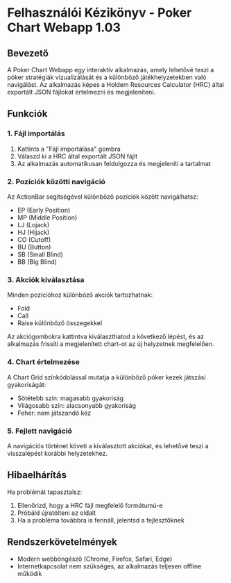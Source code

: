 # Felhasználói Kézikönyv - Poker Chart Webapp 1.03

## Bevezető

A Poker Chart Webapp egy interaktív alkalmazás, amely lehetővé teszi a póker stratégiák vizualizálását és a különböző játékhelyzetekben való navigálást. Az alkalmazás képes a Holdem Resources Calculator (HRC) által exportált JSON fájlokat értelmezni és megjeleníteni.

## Funkciók

### 1. Fájl importálás

1. Kattints a "Fájl importálása" gombra
2. Válaszd ki a HRC által exportált JSON fájlt
3. Az alkalmazás automatikusan feldolgozza és megjeleníti a tartalmat

### 2. Pozíciók közötti navigáció

Az ActionBar segítségével különböző pozíciók között navigálhatsz:
- EP (Early Position)
- MP (Middle Position)
- LJ (Lojack)
- HJ (Hijack)
- CO (Cutoff)
- BU (Button)
- SB (Small Blind)
- BB (Big Blind)

### 3. Akciók kiválasztása

Minden pozícióhoz különböző akciók tartozhatnak:
- Fold
- Call
- Raise különböző összegekkel

Az akciógombokra kattintva kiválaszthatod a következő lépést, és az alkalmazás frissíti a megjelenített chart-ot az új helyzetnek megfelelően.

### 4. Chart értelmezése

A Chart Grid színkódolással mutatja a különböző póker kezek játszási gyakoriságát:
- Sötétebb szín: magasabb gyakoriság
- Világosabb szín: alacsonyabb gyakoriság
- Fehér: nem játszandó kéz

### 5. Fejlett navigáció

A navigációs történet követi a kiválasztott akciókat, és lehetővé teszi a visszalépést korábbi helyzetekhez.

## Hibaelhárítás

Ha problémát tapasztalsz:
1. Ellenőrizd, hogy a HRC fájl megfelelő formátumú-e
2. Próbáld újratölteni az oldalt
3. Ha a probléma továbbra is fennáll, jelentsd a fejlesztőknek

## Rendszerkövetelmények

- Modern webböngésző (Chrome, Firefox, Safari, Edge)
- Internetkapcsolat nem szükséges, az alkalmazás teljesen offline működik